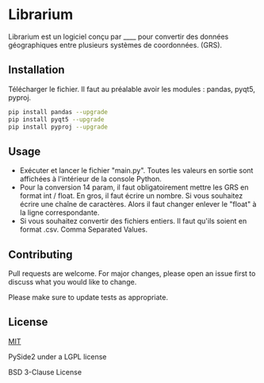 # Librarium

Librarium est un logiciel conçu par ____ pour convertir des données géographiques entre plusieurs systèmes de coordonnées. (GRS).

## Installation

Télécharger le fichier. Il faut au préalable avoir les modules :
pandas, pyqt5, pyproj.


```bash
pip install pandas --upgrade
pip install pyqt5 --upgrade
pip install pyproj --upgrade
```

## Usage

* Exécuter et lancer le fichier "main.py". Toutes les valeurs en sortie sont affichées à l'intérieur de la console Python.
* Pour la conversion 14 param, il faut obligatoirement mettre les GRS en format int / float. En gros, il faut écrire un nombre. Si vous souhaitez écrire une chaîne de caractères. Alors il faut changer enlever le "float" à la ligne correspondante.
* Si vous souhaitez convertir des fichiers entiers. Il faut qu'ils soient en format .csv. Comma Separated Values.

## Contributing
Pull requests are welcome. For major changes, please open an issue first to discuss what you would like to change.

Please make sure to update tests as appropriate.

## License
[MIT](https://choosealicense.com/licenses/mit/)

PySide2 under a LGPL license

BSD 3-Clause License
